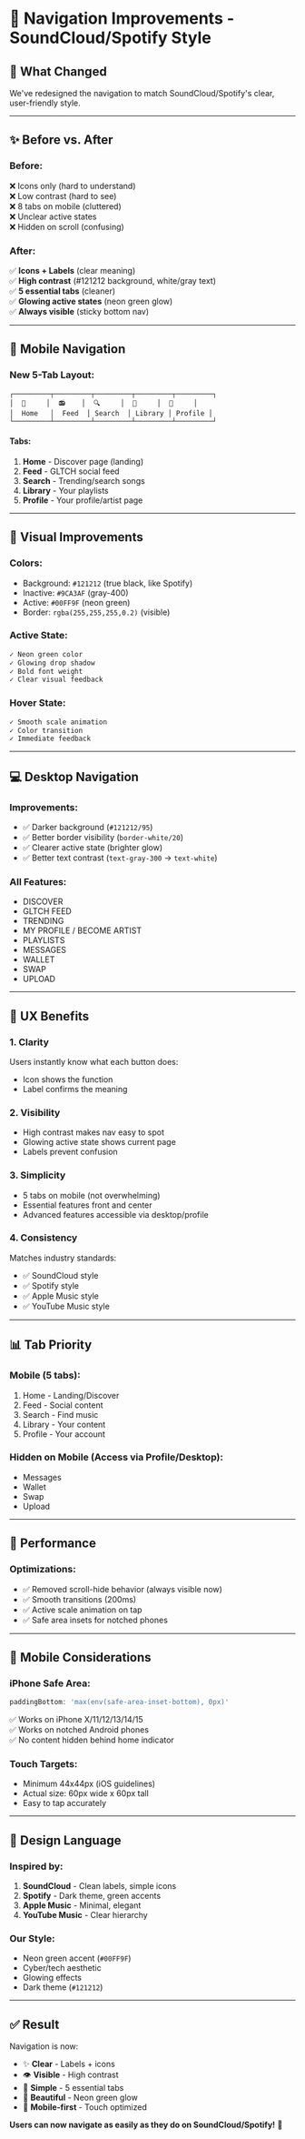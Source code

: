 # 📱 Navigation Improvements - SoundCloud/Spotify Style

## 🎯 **What Changed**

We've redesigned the navigation to match SoundCloud/Spotify's clear, user-friendly style.

---

## ✨ **Before vs. After**

### **Before:**
❌ Icons only (hard to understand)  
❌ Low contrast (hard to see)  
❌ 8 tabs on mobile (cluttered)  
❌ Unclear active states  
❌ Hidden on scroll (confusing)

### **After:**
✅ **Icons + Labels** (clear meaning)  
✅ **High contrast** (#121212 background, white/gray text)  
✅ **5 essential tabs** (cleaner)  
✅ **Glowing active states** (neon green glow)  
✅ **Always visible** (sticky bottom nav)

---

## 📱 **Mobile Navigation**

### **New 5-Tab Layout:**

```
┌─────────┬─────────┬─────────┬─────────┬─────────┐
│  🧭     │  📻    │  🔍     │  🎵     │  👤     │
│  Home   │  Feed  │ Search  │ Library │ Profile │
└─────────┴─────────┴─────────┴─────────┴─────────┘
```

#### **Tabs:**
1. **Home** - Discover page (landing)
2. **Feed** - GLTCH social feed
3. **Search** - Trending/search songs
4. **Library** - Your playlists
5. **Profile** - Your profile/artist page

---

## 🎨 **Visual Improvements**

### **Colors:**
- Background: `#121212` (true black, like Spotify)
- Inactive: `#9CA3AF` (gray-400)
- Active: `#00FF9F` (neon green)
- Border: `rgba(255,255,255,0.2)` (visible)

### **Active State:**
```css
✓ Neon green color
✓ Glowing drop shadow
✓ Bold font weight
✓ Clear visual feedback
```

### **Hover State:**
```css
✓ Smooth scale animation
✓ Color transition
✓ Immediate feedback
```

---

## 💻 **Desktop Navigation**

### **Improvements:**
- ✅ Darker background (`#121212/95`)
- ✅ Better border visibility (`border-white/20`)
- ✅ Clearer active state (brighter glow)
- ✅ Better text contrast (`text-gray-300` → `text-white`)

### **All Features:**
- DISCOVER
- GLTCH FEED
- TRENDING
- MY PROFILE / BECOME ARTIST
- PLAYLISTS
- MESSAGES
- WALLET
- SWAP
- UPLOAD

---

## 🎯 **UX Benefits**

### **1. Clarity**
Users instantly know what each button does:
- Icon shows the function
- Label confirms the meaning

### **2. Visibility**
- High contrast makes nav easy to spot
- Glowing active state shows current page
- Labels prevent confusion

### **3. Simplicity**
- 5 tabs on mobile (not overwhelming)
- Essential features front and center
- Advanced features accessible via desktop/profile

### **4. Consistency**
Matches industry standards:
- ✅ SoundCloud style
- ✅ Spotify style
- ✅ Apple Music style
- ✅ YouTube Music style

---

## 📊 **Tab Priority**

### **Mobile (5 tabs):**
1. Home - Landing/Discover
2. Feed - Social content
3. Search - Find music
4. Library - Your content
5. Profile - Your account

### **Hidden on Mobile (Access via Profile/Desktop):**
- Messages
- Wallet
- Swap
- Upload

---

## 🚀 **Performance**

### **Optimizations:**
- ✅ Removed scroll-hide behavior (always visible now)
- ✅ Smooth transitions (200ms)
- ✅ Active scale animation on tap
- ✅ Safe area insets for notched phones

---

## 📱 **Mobile Considerations**

### **iPhone Safe Area:**
```javascript
paddingBottom: 'max(env(safe-area-inset-bottom), 0px)'
```
✅ Works on iPhone X/11/12/13/14/15  
✅ Works on notched Android phones  
✅ No content hidden behind home indicator

### **Touch Targets:**
- Minimum 44x44px (iOS guidelines)
- Actual size: 60px wide x 60px tall
- Easy to tap accurately

---

## 🎨 **Design Language**

### **Inspired by:**
1. **SoundCloud** - Clean labels, simple icons
2. **Spotify** - Dark theme, green accents
3. **Apple Music** - Minimal, elegant
4. **YouTube Music** - Clear hierarchy

### **Our Style:**
- Neon green accent (`#00FF9F`)
- Cyber/tech aesthetic
- Glowing effects
- Dark theme (`#121212`)

---

## ✅ **Result**

Navigation is now:
- ✨ **Clear** - Labels + icons
- 👁️ **Visible** - High contrast
- 🎯 **Simple** - 5 essential tabs
- 💚 **Beautiful** - Neon green glow
- 📱 **Mobile-first** - Touch optimized

**Users can now navigate as easily as they do on SoundCloud/Spotify!** 🎵

